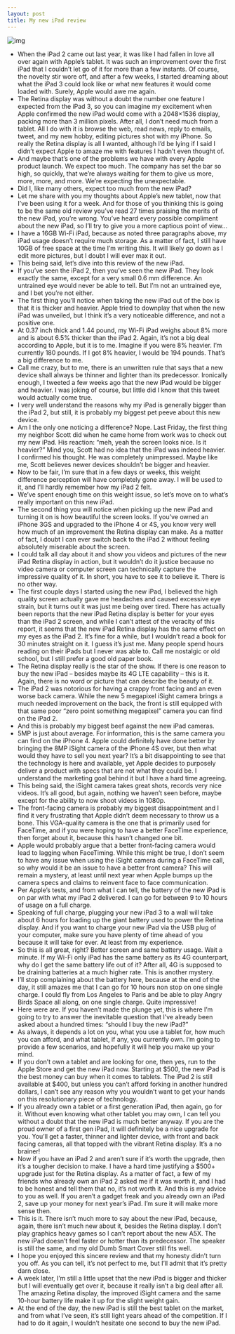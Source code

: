 ```yaml
---
layout: post
title: My new iPad review
---
```

![img](http://media.idownloadblog.com/wp-content/uploads/2012/03/new-iPad-on-box.jpg)
* When the iPad 2 came out last year, it was like I had fallen in love all over again with Apple’s tablet. It was such an improvement over the first iPad that I couldn’t let go of it for more than a few instants. Of course, the novelty stir wore off, and after a few weeks, I started dreaming about what the iPad 3 could look like or what new features it would come loaded with. Surely, Apple would awe me again.
* The Retina display was without a doubt the number one feature I expected from the iPad 3, so you can imagine my excitement when Apple confirmed the new iPad would come with a 2048×1536 display, packing more than 3 million pixels. After all, I don’t need much from a tablet. All I do with it is browse the web, read news, reply to emails, tweet, and my new hobby, editing pictures shot with my iPhone. So really the Retina display is all I wanted, although I’d be lying if I said I didn’t expect Apple to amaze me with features I hadn’t even thought of.
* And maybe that’s one of the problems we have with every Apple product launch. We expect too much. The company has set the bar so high, so quickly, that we’re always waiting for them to give us more, more, more, and more. We’re expecting the unexpectable.
* Did I, like many others, expect too much from the new iPad?
* Let me share with you my thoughts about Apple’s new tablet, now that I’ve been using it for a week. And for those of you thinking this is going to be the same old review you’ve read 27 times praising the merits of the new iPad, you’re wrong. You’ve heard every possible compliment about the new iPad, so I’ll try to give you a more captious point of view…
* I have a 16GB Wi-Fi iPad, because as noted three paragraphs above, my iPad usage doesn’t require much storage. As a matter of fact, I still have 10GB of free space at the time I’m writing this. It will likely go down as I edit more pictures, but I doubt I will ever max it out.
* This being said, let’s dive into this review of the new iPad.
* If you’ve seen the iPad 2, then you’ve seen the new iPad. They look exactly the same, except for a very small 0.6 mm difference. An untrained eye would never be able to tell. But I’m not an untrained eye, and I bet you’re not either.
* The first thing you’ll notice when taking the new iPad out of the box is that it is thicker and heavier. Apple tried to downplay that when the new iPad was unveiled, but I think it’s a very noticeable difference, and not a positive one.
* At 0.37 inch thick and 1.44 pound, my Wi-Fi iPad weighs about 8% more and is about 6.5% thicker than the iPad 2. Again, it’s not a big deal according to Apple, but it is to me. Imagine if you were 8% heavier. I’m currently 180 pounds. If I got 8% heavier, I would be 194 pounds. That’s a big difference to me.
* Call me crazy, but to me, there is an unwritten rule that says that a new device shall always be thinner and lighter than its predecessor. Ironically enough, I tweeted a few weeks ago that the new iPad would be bigger and heavier. I was joking of course, but little did I know that this tweet would actually come true.
* I very well understand the reasons why my iPad is generally bigger than the iPad 2, but still, it is probably my biggest pet peeve about this new device.
* Am I the only one noticing a difference? Nope. Last Friday, the first thing my neighbor Scott did when he came home from work was to check out my new iPad. His reaction: “meh, yeah the screen looks nice. Is it heavier?” Mind you, Scott had no idea that the iPad was indeed heavier. I confirmed his thought. He was completely unimpressed. Maybe like me, Scott believes newer devices shouldn’t be bigger and heavier.
* Now to be fair, I’m sure that in a few days or weeks, this weight difference perception will have completely gone away. I will be used to it, and I’ll hardly remember how my iPad 2 felt.
* We’ve spent enough time on this weight issue, so let’s move on to what’s really important on this new iPad.
* The second thing you will notice when picking up the new iPad and turning it on is how beautiful the screen looks. If you’ve owned an iPhone 3GS and upgraded to the iPhone 4 or 4S, you know very well how much of an improvement the Retina display can make. As a matter of fact, I doubt I can ever switch back to the iPad 2 without feeling absolutely miserable about the screen.
* I could talk all day about it and show you videos and pictures of the new iPad Retina display in action, but it wouldn’t do it justice because no video camera or computer screen can technically capture the impressive quality of it. In short, you have to see it to believe it. There is no other way.
* The first couple days I started using the new iPad, I believed the high quality screen actually gave me headaches and caused excessive eye strain, but it turns out it was just me being over tired. There has actually been reports that the new iPad Retina display is better for your eyes than the iPad 2 screen, and while I can’t attest of the veracity of this report, it seems that the new iPad Retina display has the same effect on my eyes as the iPad 2. It’s fine for a while, but I wouldn’t read a book for 30 minutes straight on it. I guess it’s just me. Many people spend hours reading on their iPads but I never was able to. Call me nostalgic or old school, but I still prefer a good old paper book.
* The Retina display really is the star of the show. If there is one reason to buy the new iPad – besides maybe its 4G LTE capability – this is it. Again, there is no word or picture that can describe the beauty of it.
* The iPad 2 was notorious for having a crappy front facing and an even worse back camera. While the new 5 megapixel iSight camera brings a much needed improvement on the back, the front is still equipped with that same poor “zero point something megapixel” camera you can find on the iPad 2.
* And this is probably my biggest beef against the new iPad cameras.
* 5MP is just about average. For information, this is the same camera you can find on the iPhone 4. Apple could definitely have done better by bringing the 8MP iSight camera of the iPhone 4S over, but then what would they have to sell you next year? It’s a bit disappointing to see that the technology is here and available, yet Apple decides to purposely deliver a product with specs that are not what they could be. I understand the marketing goal behind it but I have a hard time agreeing.
* This being said, the iSight camera takes great shots, records very nice videos. It’s all good, but again, nothing we haven’t seen before, maybe except for the ability to now shoot videos in 1080p.
* The front-facing camera is probably my biggest disappointment and I find it very frustrating that Apple didn’t deem necessary to throw us a bone. This VGA-quality camera is the one that is primarily used for FaceTime, and if you were hoping to have a better FaceTime experience, then forget about it, because this hasn’t changed one bit.
* Apple would probably argue that a better front-facing camera would lead to lagging when FaceTiming. While this might be true, I don’t seem to have any issue when using the iSight camera during a FaceTime call, so why would it be an issue to have a better front camera? This will remain a mystery, at least until next year when Apple bumps up the camera specs and claims to reinvent face to face communication.
* Per Apple’s tests, and from what I can tell, the battery of the new iPad is on par with what my iPad 2 delivered. I can go for between 9 to 10 hours of usage on a full charge.
* Speaking of full charge, plugging your new iPad 3 to a wall will take about 6 hours for loading up the giant battery used to power the Retina display. And if you want to charge your new iPad via the USB plug of your computer, make sure you have plenty of time ahead of you because it will take for ever. At least from my experience.
* So this is all great, right? Better screen and same battery usage. Wait a minute. If my Wi-Fi only iPad has the same battery as its 4G counterpart, why do I get the same battery life out of it? After all, 4G is supposed to be draining batteries at a much higher rate. This is another mystery.
* I’ll stop complaining about the battery here, because at the end of the day, it still amazes me that I can go for 10 hours non stop on one single charge. I could fly from Los Angeles to Paris and be able to play Angry Birds Space all along, on one single charge. Quite impressive!
* Here were are. If you haven’t made the plunge yet, this is where I’m going to try to answer the inevitable question that I’ve already been asked about a hundred times: “should I buy the new iPad?”
* As always, it depends a lot on you, what you use a tablet for, how much you can afford, and what tablet, if any, you currently own. I’m going to provide a few scenarios, and hopefully it will help you make up your mind.
* If you don’t own a tablet and are looking for one, then yes, run to the Apple Store and get the new iPad now. Starting at $500, the new iPad is the best money can buy when it comes to tablets. The iPad 2 is still available at $400, but unless you can’t afford forking in another hundred dollars, I can’t see any reason why you wouldn’t want to get your hands on this resolutionary piece of technology.
* If you already own a tablet or a first generation iPad, then again, go for it. Without even knowing what other tablet you may own, I can tell you without a doubt that the new iPad is much better anyway. If you are the proud owner of a first gen iPad, it will definitely be a nice upgrade for you. You’ll get a faster, thinner and lighter device, with front and back facing cameras, all that topped with the vibrant Retina display. It’s a no brainer!
* Now if you have an iPad 2 and aren’t sure if it’s worth the upgrade, then it’s a tougher decision to make. I have a hard time justifying a $500+ upgrade just for the Retina display. As a matter of fact, a few of my friends who already own an iPad 2 asked me if it was worth it, and I had to be honest and tell them that no, it’s not worth it. And this is my advice to you as well. If you aren’t a gadget freak and you already own an iPad 2, save up your money for next year’s iPad. I’m sure it will make more sense then.
* This is it. There isn’t much more to say about the new iPad, because, again, there isn’t much new about it, besides the Retina display. I don’t play graphics heavy games so I can’t report about the new A5X. The new iPad doesn’t feel faster or hotter than its predecessor. The speaker is still the same, and my old Dumb Smart Cover still fits well.
* I hope you enjoyed this sincere review and that my honesty didn’t turn you off. As you can tell, it’s not perfect to me, but I’ll admit that it’s pretty darn close.
* A week later, I’m still a little upset that the new iPad is bigger and thicker but I will eventually get over it, because it really isn’t a big deal after all. The amazing Retina display, the improved iSight camera and the same 10-hour battery life make it up for the slight weight gain.
* At the end of the day, the new iPad is still the best tablet on the market, and from what I’ve seen, it’s still light years ahead of the competition. If I had to do it again, I wouldn’t hesitate one second to buy the new iPad.

